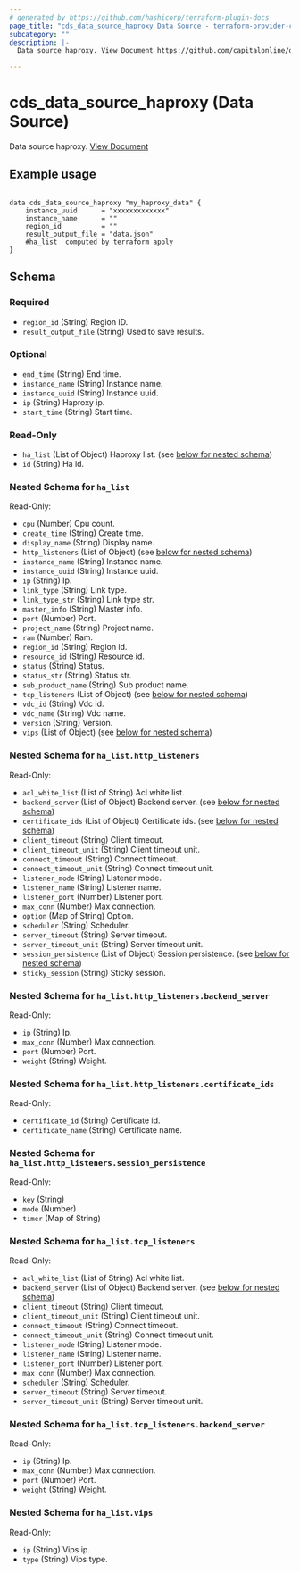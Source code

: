 ```yaml
---
# generated by https://github.com/hashicorp/terraform-plugin-docs
page_title: "cds_data_source_haproxy Data Source - terraform-provider-cds"
subcategory: ""
description: |-
  Data source haproxy. View Document https://github.com/capitalonline/openapi/blob/master/%E8%B4%9F%E8%BD%BD%E5%9D%87%E8%A1%A1%E6%A6%82%E8%A7%88.md#4describeloadbalancers

---
```


# cds_data_source_haproxy (Data Source)

Data source haproxy. [View Document](https://github.com/capitalonline/openapi/blob/master/%E8%B4%9F%E8%BD%BD%E5%9D%87%E8%A1%A1%E6%A6%82%E8%A7%88.md#4describeloadbalancers)

## Example usage

```hcl

data cds_data_source_haproxy "my_haproxy_data" {
	instance_uuid      = "xxxxxxxxxxxxx" 
	instance_name      = ""
	region_id          = ""
	result_output_file = "data.json"
	#ha_list  computed by terraform apply
}

```



<!-- schema generated by tfplugindocs -->
## Schema

### Required

- `region_id` (String) Region ID.
- `result_output_file` (String) Used to save results.

### Optional

- `end_time` (String) End time.
- `instance_name` (String) Instance name.
- `instance_uuid` (String) Instance uuid.
- `ip` (String) Haproxy ip.
- `start_time` (String) Start time.

### Read-Only

- `ha_list` (List of Object) Haproxy list. (see [below for nested schema](#nestedatt--ha_list))
- `id` (String) Ha id.

<a id="nestedatt--ha_list"></a>
### Nested Schema for `ha_list`

Read-Only:

- `cpu` (Number) Cpu count.
- `create_time` (String)  Create time.
- `display_name` (String) Display name.
- `http_listeners` (List of Object) (see [below for nested schema](#nestedobjatt--ha_list--http_listeners))
- `instance_name` (String) Instance name.
- `instance_uuid` (String) Instance uuid.
- `ip` (String) Ip.
- `link_type` (String) Link type.
- `link_type_str` (String) Link type str.
- `master_info` (String) Master info.
- `port` (Number) Port.
- `project_name` (String) Project name.
- `ram` (Number) Ram.
- `region_id` (String) Region id.
- `resource_id` (String) Resource id.
- `status` (String) Status.
- `status_str` (String) Status str.
- `sub_product_name` (String) Sub product name.
- `tcp_listeners` (List of Object) (see [below for nested schema](#nestedobjatt--ha_list--tcp_listeners))
- `vdc_id` (String) Vdc id.
- `vdc_name` (String) Vdc name.
- `version` (String) Version.
- `vips` (List of Object) (see [below for nested schema](#nestedobjatt--ha_list--vips))

<a id="nestedobjatt--ha_list--http_listeners"></a>
### Nested Schema for `ha_list.http_listeners`

Read-Only:

- `acl_white_list` (List of String) Acl white list.
- `backend_server` (List of Object) Backend server. (see [below for nested schema](#nestedobjatt--ha_list--http_listeners--backend_server))
- `certificate_ids` (List of Object) Certificate ids. (see [below for nested schema](#nestedobjatt--ha_list--http_listeners--certificate_ids))
- `client_timeout` (String) Client timeout.
- `client_timeout_unit` (String) Client timeout unit.
- `connect_timeout` (String) Connect timeout.
- `connect_timeout_unit` (String) Connect timeout unit.
- `listener_mode` (String) Listener mode.
- `listener_name` (String) Listener name.
- `listener_port` (Number) Listener port.
- `max_conn` (Number) Max connection.
- `option` (Map of String) Option.
- `scheduler` (String) Scheduler.
- `server_timeout` (String) Server timeout.
- `server_timeout_unit` (String) Server timeout unit.
- `session_persistence` (List of Object) Session persistence. (see [below for nested schema](#nestedobjatt--ha_list--http_listeners--session_persistence))
- `sticky_session` (String) Sticky session.

<a id="nestedobjatt--ha_list--http_listeners--backend_server"></a>
### Nested Schema for `ha_list.http_listeners.backend_server`

Read-Only:

- `ip` (String) Ip.
- `max_conn` (Number) Max connection.
- `port` (Number) Port.
- `weight` (String) Weight.


<a id="nestedobjatt--ha_list--http_listeners--certificate_ids"></a>
### Nested Schema for `ha_list.http_listeners.certificate_ids`

Read-Only:

- `certificate_id` (String) Certificate id.
- `certificate_name` (String) Certificate name.


<a id="nestedobjatt--ha_list--http_listeners--session_persistence"></a>
### Nested Schema for `ha_list.http_listeners.session_persistence`

Read-Only:

- `key` (String)
- `mode` (Number)
- `timer` (Map of String)



<a id="nestedobjatt--ha_list--tcp_listeners"></a>
### Nested Schema for `ha_list.tcp_listeners`

Read-Only:

- `acl_white_list` (List of String) Acl white list.
- `backend_server` (List of Object) Backend server. (see [below for nested schema](#nestedobjatt--ha_list--tcp_listeners--backend_server))
- `client_timeout` (String) Client timeout.
- `client_timeout_unit` (String) Client timeout unit.
- `connect_timeout` (String) Connect timeout.
- `connect_timeout_unit` (String) Connect timeout unit.
- `listener_mode` (String) Listener mode.
- `listener_name` (String) Listener name.
- `listener_port` (Number) Listener port.
- `max_conn` (Number) Max connection.
- `scheduler` (String) Scheduler.
- `server_timeout` (String) Server timeout.
- `server_timeout_unit` (String) Server timeout unit.

<a id="nestedobjatt--ha_list--tcp_listeners--backend_server"></a>
### Nested Schema for `ha_list.tcp_listeners.backend_server`

Read-Only:

- `ip` (String) Ip.
- `max_conn` (Number) Max connection.
- `port` (Number) Port.
- `weight` (String) Weight.



<a id="nestedobjatt--ha_list--vips"></a>
### Nested Schema for `ha_list.vips`

Read-Only:

- `ip` (String) Vips ip.
- `type` (String) Vips type.
